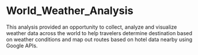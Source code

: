 # World_Weather_Analysis
This analysis provided an opportunity to collect, analyze and visualize weather data across the world to help travelers determine destination based on weather conditions and map out routes based on hotel data nearby using Google APIs.
